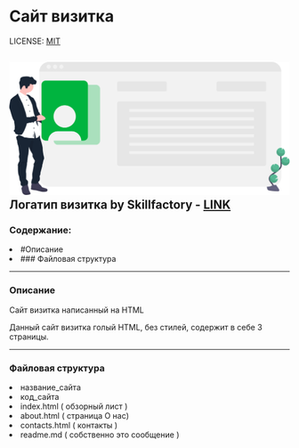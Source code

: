 # Сайт визитка

LICENSE: [MIT](/license.md)

![logo](/site/images/PHP_6.7.1.svg)
Логатип визитка by Skillfactory - [LINK](https://lms.skillfactory.ru/assets/courseware/v1/da9d0183573258257f6a898985a3cb08/asset-v1:SkillFactory+PHPDEV+2021+type@asset+block/PHP_6.7.1.svg)
---

### Содержание:
<li>#Описание</li> 
<li> ### Файловая структура</li> 


---

### Описание
Сайт визитка написанный на HTML

Данный сайт визитка голый HTML, без стилей, содержит в себе 3 страницы.

---

### Файловая структура
<li>название_сайта</li> 
<li>код_сайта</li> 
<li>index.html ( обзорный лист )</li>
<li>about.html ( страница О нас)</li> 
<li>contacts.html ( контакты )</li> 
<li>readme.md ( собственно это сообщение )</li>


